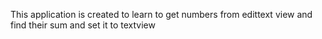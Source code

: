 This application is created to learn to get numbers from edittext view and find their sum and set it to textview
